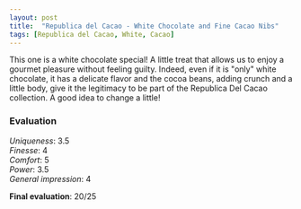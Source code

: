 ```yaml
---
layout: post
title:  "Republica del Cacao - White Chocolate and Fine Cacao Nibs"
tags: [Republica del Cacao, White, Cacao] 
---
```


This one is a white chocolate special! A little treat that allows us to enjoy a gourmet pleasure without feeling guilty. Indeed, even if it is "only" white chocolate, it has a delicate flavor and the cocoa beans, adding crunch and a little body, give it the legitimacy to be part of the Republica Del Cacao collection.
A good idea to change a little!


### Evaluation

_Uniqueness_: 3.5  
_Finesse_: 4  
_Comfort_: 5  
_Power_: 3.5  
_General impression_: 4

**Final evaluation**: 20/25
